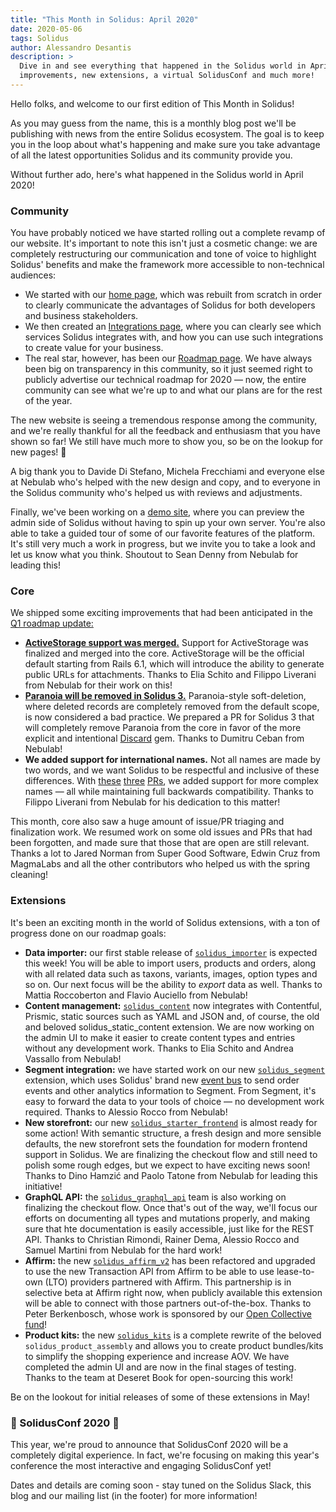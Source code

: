 ```yaml
---
title: "This Month in Solidus: April 2020"
date: 2020-05-06
tags: Solidus
author: Alessandro Desantis
description: >
  Dive in and see everything that happened in the Solidus world in April 2020: tons of core
  improvements, new extensions, a virtual SolidusConf and much more! 
---
```


Hello folks, and welcome to our first edition of This Month in Solidus!

As you may guess from the name, this is a monthly blog post we'll be publishing with news from the
entire Solidus ecosystem. The goal is to keep you in the loop about what's happening and make sure
you take advantage of all the latest opportunities Solidus and its community provide you.

Without further ado, here's what happened in the Solidus world in April 2020!

### Community

You have probably noticed we have started rolling out a complete revamp of our website. It's
important to note this isn't just a cosmetic change: we are completely restructuring our
communication and tone of voice to highlight Solidus' benefits and make the framework more
accessible to non-technical audiences:

* We started with our [home page](https://solidus.io), which was rebuilt from scratch in order to
  clearly communicate the advantages of Solidus for both developers and business stakeholders.
* We then created an [Integrations page](https://solidus.io/integrations), where you can clearly see
  which services Solidus integrates with, and how you can use such integrations to create value for
  your business.
* The real star, however, has been our [Roadmap page](https://solidus.io/roadmap). We have always
  been big on transparency in this community, so it just seemed right to publicly advertise our
  technical roadmap for 2020 — now, the entire community can see what we're up to and what our plans
  are for the rest of the year.

The new website is seeing a tremendous response among the community, and we're really thankful for
all the feedback and enthusiasm that you have shown so far! We still have much more to show you, so
be on the lookup for new pages! 👀

A big thank you to Davide Di Stefano, Michela Frecchiami and everyone else at Nebulab who's helped
with the new design and copy, and to everyone in the Solidus community who's helped us with reviews
and adjustments.

Finally, we've been working on a [demo site](http://solidemo.herokuapp.com/), where you can preview
the admin side of Solidus without having to spin up your own server. You're also able to take a
guided tour of some of our favorite features of the platform. It's still very much a work in
progress, but we invite you to take a look and let us know what you think. Shoutout to Sean Denny
from Nebulab for leading this!

### Core

We shipped some exciting improvements that had been anticipated in the
[Q1 roadmap update:](https://solidus.io/blog/2020/04/06/solidus-roadmap-update-q1-2020-edition.html)

* [**ActiveStorage support was merged.**](https://github.com/solidusio/solidus/pull/3501) Support
  for ActiveStorage was finalized and merged into the core. ActiveStorage will be the official
  default starting from Rails 6.1, which will introduce the ability to generate public URLs for
  attachments. Thanks to Elia Schito and Filippo Liverani from Nebulab for their work on this!
* [**Paranoia will be removed in Solidus 3.**](https://github.com/solidusio/solidus/pull/3488)
  Paranoia-style soft-deletion, where deleted records are completely removed from the default scope,
  is now considered a bad practice. We prepared a PR for Solidus 3 that will completely remove
  Paranoia from the core in favor of the more explicit and intentional [Discard](https://github.com/jhawthorn/discard)
  gem. Thanks to Dumitru Ceban from Nebulab!
* **We added support for international names.** Not all names are made by two words, and we want
  Solidus to be respectful and inclusive of these differences. With [these](https://github.com/solidusio/solidus/pull/3458)
  [three](https://github.com/solidusio/solidus/pull/3524) [PRs](https://github.com/solidusio/solidus/pull/3584),
  we added support for more complex names — all while maintaining full backwards compatibility.
  Thanks to Filippo Liverani from Nebulab for his dedication to this matter!

This month, core also saw a huge amount of issue/PR triaging and finalization work. We resumed work
on some old issues and PRs that had been forgotten, and made sure that those that are open are still
relevant. Thanks a lot to Jared Norman from Super Good Software, Edwin Cruz from MagmaLabs and all
the other contributors who helped us with the spring cleaning!

### Extensions

It's been an exciting month in the world of Solidus extensions, with a ton of progress done on our
roadmap goals:

* **Data importer:** our first stable release of [`solidus_importer`](https://github.com/nebulab/solidus_importer)
  is expected this week! You will be able to import users, products and orders, along with all
  related data such as taxons, variants, images, option types and so on. Our next focus will be the
  ability to _export_ data as well. Thanks to Mattia Roccoberton and Flavio Auciello from Nebulab!
* **Content management:** [`solidus_content`](https://github.com/nebulab/solidus_importer) now
  integrates with Contentful, Prismic, static sources such as YAML and JSON and, of course, the old
  and beloved solidus_static_content extension. We are now working on the admin UI to make it easier
  to create content types and entries without any development work. Thanks to Elia Schito and Andrea
  Vassallo from Nebulab!
* **Segment integration:** we have started work on our new [`solidus_segment`](https://github.com/nebulab/solidus_segment)
  extension, which uses Solidus' brand new [event bus](https://solidus.io/blog/2020/03/23/solidus-events.html)
  to send order events and other analytics information to Segment. From Segment, it's easy to
  forward the data to your tools of choice — no development work required. Thanks to Alessio Rocco
  from Nebulab!
* **New storefront:** our new [`solidus_starter_frontend`](https://github.com/nebulab/solidus_starter_frontend)
  is almost ready for some action! With semantic structure, a fresh design and more sensible
  defaults, the new storefront sets the foundation for modern frontend support in Solidus. We are
  finalizing the checkout flow and still need to polish some rough edges, but we expect to have
  exciting news soon! Thanks to Dino Hamzić and Paolo Tatone from Nebulab for leading this
  initiative!
* **GraphQL API:** the [`solidus_graphql_api`](https://github.com/solidusio-contrib/solidus_graphql_api)
  team is also working on finalizing the checkout flow. Once that's out of the way, we'll focus our
  efforts on documenting all types and mutations properly, and making sure that hte documentation is
  easily accessible, just like for the REST API. Thanks to Christian Rimondi, Rainer Dema, Alessio
  Rocco and Samuel Martini from Nebulab for the hard work!
* **Affirm:** the new [`solidus_affirm_v2`](https://github.com/peterberkenbosch/solidus_affirm_v2)
  has been refactored and upgraded to use the new Transaction API from Affirm to be able to use
  lease-to-own (LTO) providers partnered with Affirm. This partnership is in selective beta at
  Affirm right now, when publicly available this extension will be able to connect with those
  partners out-of-the-box. Thanks to Peter Berkenbosch, whose work is sponsored by our
  [Open Collective fund](https://opencollective.com/solidus)!
* **Product kits:** the new [`solidus_kits`](https://gitlab.com/deseretbook/solidus_kits) is a
  complete rewrite of the beloved `solidus_product_assembly` and allows you to create product
  bundles/kits to simplify the shopping experience and increase AOV. We have completed the admin UI
  and are now in the final stages of testing. Thanks to the team at Deseret Book for open-sourcing
  this work!

Be on the lookout for initial releases of some of these extensions in May!

### 🎉 SolidusConf 2020 🎉

This year, we're proud to announce that SolidusConf 2020 will be a completely digital experience.
In fact, we're focusing on making this year's conference the most interactive and engaging
SolidusConf yet!

Dates and details are coming soon - stay tuned on the Solidus Slack, this blog and our mailing list
(in the footer) for more information!
